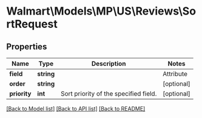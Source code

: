# Walmart\Models\MP\US\Reviews\SortRequest

## Properties

Name | Type | Description | Notes
------------ | ------------- | ------------- | -------------
**field** | **string** | | Attribute | Description | Data Type | | --- | ----------- | ------- | | ITEM_PRIORITY | Recommended priority of the item by Walmart. | integer | | PRICE | Item price | integer | | [optional]
**order** | **string** |  | [optional]
**priority** | **int** | Sort priority of the specified field. | [optional]


[[Back to Model list]](./) [[Back to API list]](../../../../../README.md#supported-apis) [[Back to README]](../../../../../README.md)
